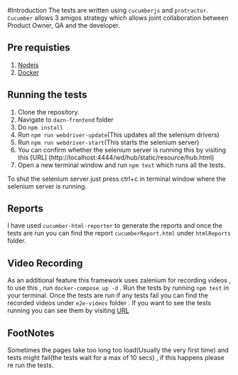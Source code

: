 #Introduction
The tests are written using `cucumberjs` and `protractor`. `Cucumber` allows 
3 amigos strategy which allows joint collaboration between Product Owner, QA and the developer.

## Pre requisties
1. [Nodejs](https://nodejs.org/en/)
2. [Docker](https://www.docker.com/)

## Running the tests
1. Clone the repository.
2. Navigate to `dazn-frontend` folder
3. Do `npm install`
4. Run `npm run webdriver-update`(This updates all the selenium drivers)
5. Run `npm run webdriver-start`(This starts the selenium server)
6. You can confirm whether the selenium server is running this by visiting this [URL]
(http://localhost:4444/wd/hub/static/resource/hub.html)
7. Open a new terminal window and run `npm test` which runs all the tests.

To shut the selenium server just press ctrl+c in terminal window where the selenium server is running.

## Reports
I have used ``cucumber-html-reporter`` to generate the reports and once the tests are run
you can find the report `cucumberReport.html` under ``htmlReports`` folder.


## Video Recording

As an additional feature this framework uses zalenium for recording videos
, to use this , run ``docker-compose up -d`` . Run the tests by running `npm test`
in your terminal. Once the tests are run if any tests fail you can find the recorded videos
under ``e2e-videos`` folder . If you want to see the tests running you can see them
by visiting [URL](http://localhost:4444/grid/admin/live)

## FootNotes

Sometimes the pages take too long too load(Usually the very first time) and tests might fail(the tests wait for a max of 10 secs)
, if this happens please re run the tests.








